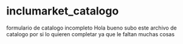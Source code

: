 # inclumarket_catalogo
formulario de catalogo incompleto
Hola bueno subo este archivo de catalogo por si lo quieren completar ya que le faltan muchas cosas
